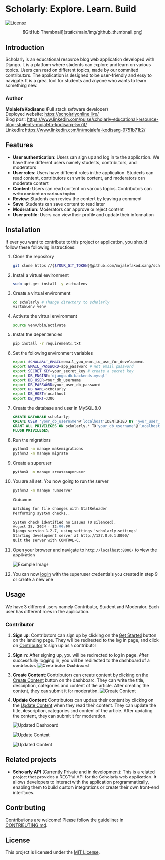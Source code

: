 # Scholarly: Explore. Learn. Build

[![License](https://img.shields.io/badge/license-MIT-blue.svg)](LICENSE)

<section style="text-align: center">
![GitHub Thumbnail](static/main/img/github_thumbnail.png)
</section>

## Introduction

Scholarly is an educational resource blog web application developed with Django. It is a platform where students can explore and learn on various topics. Users can read on different topics, made by our commited contributors. The application is designed to be user-friendly and easy to navigate. It is a great tool for students and anyone who wants to learn something new.

### Author
**Mojalefa Kodisang** (Full stack software developer) <br>
Deployed website: https://scholarlyonline.live/ <br>
Blog post: https://www.linkedin.com/pulse/scholarly-educational-resource-blog-students-mojalefa-kodisang-5v7if/ <br>
LinkedIn: https://www.linkedin.com/in/mojalefa-kodisang-9751b71b2/ <br>


## Features

- **User authentication**: Users can sign up and log in to the application. We have three different users namely students, contributors, and moderators
- **User roles**: Users have different roles in the application. Students can read content, contributors can write content, and moderators can moderate content
- **Content**: Users can read content on various topics. Contributors can write content on various topics
- **Review**: Students can review the content by leaving a comment
- **Save**: Students can save content to read later
- **Moderation**: Moderators can approve or reject content
- **User profile**: Users can view their profile and update their information

## Installation

If ever you want to contribute to this project or application, you should follow these following instructions:

1. Clone the repository

    ```bash
    git clone https://{$YOUR_GIT_TOKEN}@github.com/mojalefakodisang/scholarly
    ```
2. Install a virtual environment
    
    ```bash
    sudo apt-get install -y virtualenv
    ```

3. Create a virtual environment

    ```bash
    cd scholarly # Change directory to scholarly
    virtualenv venv
    ```

4. Activate the virtual environment
    
    ```bash
    source venv/bin/activate
    ```

5. Install the dependencies

    ```bash
    pip install -r requirements.txt
    ```

6. Set the following environment variables

    ```bash
    export SCHOLARLY_EMAIL=email_you_want_to_use_for_development
    export EMAIL_PASSWORD=app_password # not email password
    export SECRET_KEY=your_secret_key # create a secret key
    export DB_ENGINE='django.db.backends.mysql'
    export DB_USER=your_db_username
    export DB_PASSWORD=your_user_db_password
    export DB_NAME=scholarly
    export DB_HOST=localhost
    export DB_PORT=3306
    ```

7. Create the database and user in MySQL 8.0
    
    ```sql
    CREATE DATABASE scholarly;
    CREATE USER 'your_db_username'@'localhost'IDENTIFIED BY 'your_user_db_password';
    GRANT ALL PRIVILEGES ON scholarly.* TO'your_db_username'@'localhost';
    FLUSH PRIVILEGES;
    ```

8. Run the migrations

    ```bash
    python3 -m manage makemigrations
    python3 -m manage migrate
    ```

9. Create a superuser

    ```bash
    python3 -m manage createsuperuser
    ```

10. You are all set. You now going to run the server

    ```bash
    python3 -m manage runserver
    ```

    Outcome:

    ```markdown
    Watching for file changes with StatReloader
    Performing system checks...

    System check identified no issues (0 silenced).
    August 25, 2024 - 12:00:00
    Django version 3.2.7, using settings 'scholarly.settings'
    Starting development server at http://127.0.0.1:8000/
    Quit the server with CONTROL-C.
    ```

11. Open your browser and navigate to `http://localhost:8000/` to view the application

    ![Example Image](static/main/img/landing_page.png)

12. You can now [log in](http://localhost:8000/login/) with the superuser credentials you created in step 9 or create a new one


## Usage

We have 3 different users namely Contributor, Student and Moderator. Each user has different roles in the application.

### Contributor

1. **Sign up**: Contributors can sign up by clicking on the [Get Started](https://scholarlyonline.live/login) button on the landing page. They will be redirected to the log in page, and click on [Contributor](https://scholarlyonline.live/contributor/register/) to sign up as a contributor
2. **Sign in**: After signing up, you will be redirected to log in page. After successfully logging in, you will be redirected to the dashboard of a contributor.
    ![Contributor Dashboard](static/main/img/dashboard_contributor.png)
3. **Create Content**: Contributors can create content by clicking on the [Create Content](https://scholarlyonline.live/content/new/) button on the dashboard. They can write the title, description, categories and content of the article. After creating the content, they can submit it for moderation.
    ![Create Content](static/main/img/create_content.png)
4. **Update Content**: Contributors can update their content by clicking on the [Update Content](https://scholarlyonline.live/content/update/) when they read their content. They can update the title, description, categories and content of the article. After updating the content, they can submit it for moderation.
    
    ![Updated Dashboard](static/main/img/updated_dashboard.png)
    
    ![Update Content](static/main/img/update_content.png)

    ![Updated Content](static/main/img/updated_content.png)

## Related projects

- **Scholarly API** (Currently Private and in development): This is a related project that provides a RESTful API for the Scholarly web application. It allows developers to interact with the application programmatically, enabling them to build custom integrations or create their own front-end interfaces.

## Contributing

Contributions are welcome! Please follow the guidelines in [CONTRIBUTING.md](CONTRIBUTING.md).

## License

This project is licensed under the [MIT License](LICENSE).
